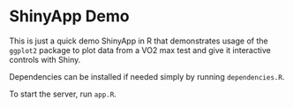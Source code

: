 # ShinyApp Demo
This is just a quick demo ShinyApp in R that demonstrates usage of the `ggplot2` package to plot data from a VO2 max test and give it interactive controls with Shiny. 

Dependencies can be installed if needed simply by running `dependencies.R`. 

To start the server, run `app.R`.